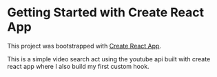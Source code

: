 # Getting Started with Create React App

This project was bootstrapped with [Create React App](https://github.com/facebook/create-react-app).

This is a simple video search act using the youtube api built with create react app where I also build my first custom hook.